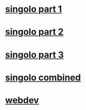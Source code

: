 # [singolo part 1](https://DashaBerashevich.github.io/singolo/Singolo1.html)
# [singolo part 2](https://DashaBerashevich.github.io/singolo/Singolo2.html)
# [singolo part 3](https://DashaBerashevich.github.io/singolo/Singolo3.html)
# [singolo combined](https://DashaBerashevich.github.io/singolo/index.html)
# [webdev](https://DashaBerashevich.github.io/singolo/index.html)
